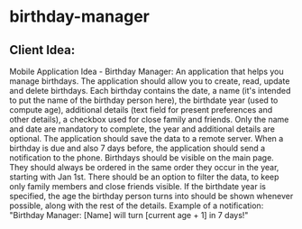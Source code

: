 # birthday-manager

## Client Idea:

Mobile Application Idea - Birthday Manager:
An application that helps you manage birthdays. The application should allow you to create, read, update and delete birthdays. Each birthday contains the date, a name (it's intended to put the name of the birthday person here), the birthdate year (used to compute age), additional details (text field for present preferences and other details), a checkbox used for close family and friends. Only the name and date are mandatory to complete, the year and additional details are optional. The application should save the data to a remote server. When a birthday is due and also 7 days before, the application should send a notification to the phone. Birthdays should be visible on the main page. They should always be ordered in the same order they occur in the year, starting with Jan 1st. There should be an option to filter the data, to keep only family members and close friends visible. If the birthdate year is specified, the age the birthday person turns into should be shown whenever possible, along with the rest of the details.
Example of a notification: "Birthday Manager: [Name] will turn [current age + 1] in 7 days!"
